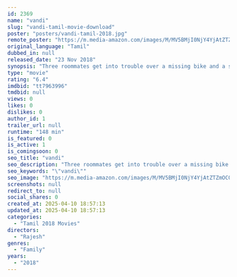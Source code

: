 ```yaml
---
id: 2369
name: "vandi"
slug: "vandi-tamil-movie-download"
poster: "posters/vandi-tamil-2018.jpg"
remote_poster: "https://m.media-amazon.com/images/M/MV5BMjI0NjY4YjAtZTZmOC00ZjgzLTkyMTUtODAzZDRjMTc1YzE1XkEyXkFqcGc@._V1_SX300.jpg"
original_language: "Tamil"
dubbed_in: null
released_date: "23 Nov 2018"
synopsis: "Three roommates get into trouble over a missing bike and a stolen bike, which, intriguingly, could be the answer to their problems."
type: "movie"
rating: "6.4"
imdbid: "tt7963996"
tmdbid: null
views: 0
likes: 0
dislikes: 0
author_id: 1
trailer_url: null
runtime: "148 min"
is_featured: 0
is_active: 1
is_comingsoon: 0
seo_title: "vandi"
seo_description: "Three roommates get into trouble over a missing bike and a stolen bike, which, intriguingly, could be the answer to their problems."
seo_keywords: "\"vandi\""
seo_image: "https://m.media-amazon.com/images/M/MV5BMjI0NjY4YjAtZTZmOC00ZjgzLTkyMTUtODAzZDRjMTc1YzE1XkEyXkFqcGc@._V1_SX300.jpg"
screenshots: null
redirect_to: null
social_shares: 0
created_at: 2025-04-10 18:57:13
updated_at: 2025-04-10 18:57:13
categories:
  - "Tamil 2018 Movies"
directors:
  - "Rajesh"
genres:
  - "Family"
years:
  - "2018"
---
```

